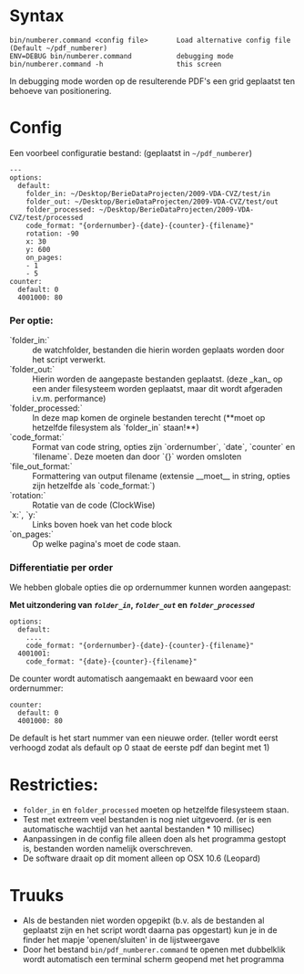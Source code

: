 # Syntax

    bin/numberer.command <config file>       Load alternative config file (Default ~/pdf_numberer)
    ENV=DEBUG bin/numberer.command           debugging mode
    bin/numberer.command -h                  this screen

In debugging mode worden op de resulterende PDF's een grid geplaatst ten behoeve van positionering.

# Config

Een voorbeel configuratie bestand: (geplaatst in `~/pdf_numberer`)

    --- 
    options: 
      default: 
        folder_in: ~/Desktop/BerieDataProjecten/2009-VDA-CVZ/test/in
        folder_out: ~/Desktop/BerieDataProjecten/2009-VDA-CVZ/test/out
        folder_processed: ~/Desktop/BerieDataProjecten/2009-VDA-CVZ/test/processed
        code_format: "{ordernumber}-{date}-{counter}-{filename}"
        rotation: -90
        x: 30
        y: 600
        on_pages: 
        - 1
        - 5
    counter: 
      default: 0
      4001000: 80

### Per optie:

<dt>`folder_in:`</dt>
  <dd>de watchfolder, bestanden die hierin worden geplaats worden door het script verwerkt.</dd>
<dt>`folder_out:`</dt>
  <dd>Hierin worden de aangepaste bestanden geplaatst. (deze _kan_ op een ander filesysteem worden geplaatst, maar dit wordt afgeraden i.v.m. performance)</dd>
<dt>`folder_processed:`</dt>
  <dd>In deze map komen de orginele bestanden terecht (**moet op hetzelfde filesystem als `folder_in` staan!**)</dd>
<dt>`code_format:`</dt>
  <dd>Format van code string, opties zijn `ordernumber`, `date`, `counter` en `filename`. Deze moeten dan door `{}` worden omsloten</dd>
<dt>`file_out_format:`</dt>
  <dd>Formattering van output filename (extensie __moet__ in string, opties zijn hetzelfde als `code_format:`)</dd>
<dt>`rotation:`</dt>
  <dd>Rotatie van de code (ClockWise)</dd>
<dt>`x:`, `y:`</dt>
  <dd>Links boven hoek van het code block</dd>
<dt>`on_pages:`</dt>
  <dd>Op welke pagina's moet de code staan.</dd>

### Differentiatie per order

We hebben globale opties die op ordernummer kunnen worden aangepast:

**Met uitzondering van _`folder_in`_, _`folder_out`_ en _`folder_processed`_**

    options: 
      default: 
        ....
        code_format: "{ordernumber}-{date}-{counter}-{filename}"
      4001001: 
        code_format: "{date}-{counter}-{filename}"

De counter wordt automatisch aangemaakt en bewaard voor een ordernummer:

    counter: 
      default: 0
      4001000: 80

De default is het start nummer van een nieuwe order. (teller wordt eerst verhoogd zodat als default op 0 staat de eerste pdf dan begint met 1)

Restricties:
============

- `folder_in` en `folder_processed` moeten op hetzelfde filesysteem staan.
- Test met extreem veel bestanden is nog niet uitgevoerd. (er is een automatische wachtijd van het aantal bestanden * 10 millisec)
- Aanpassingen in de config file alleen doen als het programma gestopt is, bestanden worden namelijk overschreven.
- De software draait op dit moment alleen op OSX 10.6 (Leopard)

Truuks
======

- Als de bestanden niet worden opgepikt (b.v. als de bestanden al geplaatst zijn en het script wordt daarna pas opgestart) kun je in de finder het mapje 'openen/sluiten' in de lijstweergave
- Door het bestand `bin/pdf_numberer.command` te openen met dubbelklik wordt automatisch een terminal scherm geopend met het programma